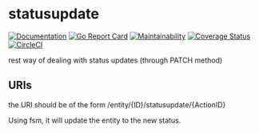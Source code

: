 # statusupdate

[![Documentation](https://godoc.org/github.com/induzo/statusupdate?status.svg)](http://godoc.org/github.com/induzo/statusupdate) [![Go Report Card](https://goreportcard.com/badge/github.com/induzo/statusupdate)](https://goreportcard.com/report/github.com/induzo/statusupdate) [![Maintainability](https://api.codeclimate.com/v1/badges/bf34483667d092b25495/maintainability)](https://codeclimate.com/github/induzo/statusupdate/maintainability) [![Coverage Status](https://coveralls.io/repos/github/induzo/statusupdate/badge.svg?branch=master)](https://coveralls.io/github/induzo/statusupdate?branch=master) [![CircleCI](https://circleci.com/gh/induzo/statusupdate.svg?style=svg)](https://circleci.com/gh/induzo/statusupdate)

rest way of dealing with status updates (through PATCH method)

## URIs

the URI should be of the form /entity/{ID}/statusupdate/{ActionID}

Using fsm, it will update the entity to the new status.
